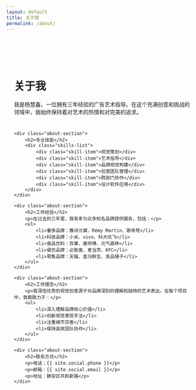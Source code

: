 ```yaml
---
layout: default
title: 关于我
permalink: /about/
---
```


<style>
.about-container {
    max-width: 800px;
    margin: 120px auto 0;
    padding: 0 20px;
}

.about-section {
    margin-bottom: 40px;
}

.skills-list {
    display: grid;
    grid-template-columns: repeat(auto-fit, minmax(200px, 1fr));
    gap: 20px;
    margin-top: 20px;
}

.skill-item {
    background: #f8f9fa;
    padding: 15px;
    border-radius: 8px;
    text-align: center;
}
</style>

<div class="about-container">
    <div class="about-section">
        <h1>关于我</h1>
        <p>我是杨慧鑫，一位拥有三年经验的广告艺术指导。在这个充满创意和挑战的领域中，我始终保持着对艺术的热情和对完美的追求。</p>
    </div>

    <div class="about-section">
        <h2>专业技能</h2>
        <div class="skills-list">
            <div class="skill-item">视觉策划</div>
            <div class="skill-item">艺术指导</div>
            <div class="skill-item">品牌视觉构建</div>
            <div class="skill-item">创意团队管理</div>
            <div class="skill-item">跨部门协作</div>
            <div class="skill-item">设计软件应用</div>
        </div>
    </div>

    <div class="about-section">
        <h2>工作经验</h2>
        <p>在过去的三年里，我有幸为众多知名品牌提供服务，包括：</p>
        <ul>
            <li>奢侈品牌：雅诗兰黛、Rémy Martin、歌帝梵</li>
            <li>科技品牌：小米、vivo、科大讯飞</li>
            <li>食品饮料：百事、康师傅、元气森林</li>
            <li>餐饮品牌：必胜客、麦当劳、KFC</li>
            <li>零售品牌：天猫、盒马鲜生、良品铺子</li>
        </ul>
    </div>

    <div class="about-section">
        <h2>工作理念</h2>
        <p>我深信优秀的视觉创意源于对品牌深刻的理解和独特的艺术表达。在每个项目中，我都致力于：</p>
        <ul>
            <li>深入理解品牌核心价值</li>
            <li>创新视觉表现手法</li>
            <li>注重细节完善</li>
            <li>保持高效团队协作</li>
        </ul>
    </div>

    <div class="about-section">
        <h2>联系方式</h2>
        <p>电话：{{ site.social.phone }}</p>
        <p>邮箱：{{ site.social.email }}</p>
        <p>地址：静安区共和新路</p>
    </div>
</div> 